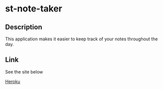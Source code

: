 # st-note-taker


## Description

This application makes it easier to keep track of your notes throughout the day. 



## Link

See the site below

[Heroku](https://damp-wildwood-30664.herokuapp.com/)